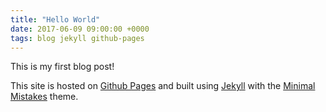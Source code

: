 ```yaml
---
title: "Hello World"
date: 2017-06-09 09:00:00 +0000
tags: blog jekyll github-pages
---
```


This is my first blog post!

This site is hosted on [Github Pages](https://pages.github.com) and built using [Jekyll](https://jekyllrb.com) with the [Minimal Mistakes](https://mmistakes.github.io/minimal-mistakes/) theme.
